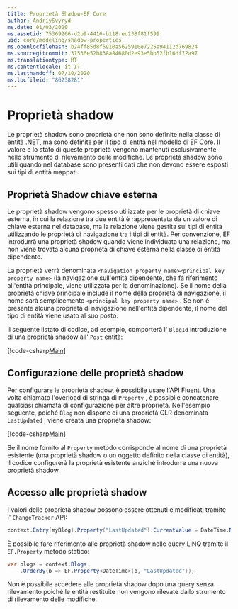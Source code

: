```yaml
---
title: Proprietà Shadow-EF Core
author: AndriySvyryd
ms.date: 01/03/2020
ms.assetid: 75369266-d2b9-4416-b118-ed238f81f599
uid: core/modeling/shadow-properties
ms.openlocfilehash: b24ff85d8f5910a5625910e7225a94112d769824
ms.sourcegitcommit: 31536e52b838a84680d2e93e5bb52fb16df72a97
ms.translationtype: MT
ms.contentlocale: it-IT
ms.lasthandoff: 07/10/2020
ms.locfileid: "86238281"
---
```

# <a name="shadow-properties"></a>Proprietà shadow

Le proprietà shadow sono proprietà che non sono definite nella classe di entità .NET, ma sono definite per il tipo di entità nel modello di EF Core. Il valore e lo stato di queste proprietà vengono mantenuti esclusivamente nello strumento di rilevamento delle modifiche. Le proprietà shadow sono utili quando nel database sono presenti dati che non devono essere esposti sui tipi di entità mappati.

## <a name="foreign-key-shadow-properties"></a>Proprietà Shadow chiave esterna

Le proprietà shadow vengono spesso utilizzate per le proprietà di chiave esterna, in cui la relazione tra due entità è rappresentata da un valore di chiave esterna nel database, ma la relazione viene gestita sui tipi di entità utilizzando le proprietà di navigazione tra i tipi di entità. Per convenzione, EF introdurrà una proprietà shadow quando viene individuata una relazione, ma non viene trovata alcuna proprietà di chiave esterna nella classe di entità dipendente.

La proprietà verrà denominata `<navigation property name><principal key property name>` (la navigazione sull'entità dipendente, che fa riferimento all'entità principale, viene utilizzata per la denominazione). Se il nome della proprietà chiave principale include il nome della proprietà di navigazione, il nome sarà semplicemente `<principal key property name>` . Se non è presente alcuna proprietà di navigazione nell'entità dipendente, il nome del tipo di entità viene usato al suo posto.

Il seguente listato di codice, ad esempio, comporterà l' `BlogId` introduzione di una proprietà shadow all' `Post` entità:

[!code-csharp[Main](../../../samples/core/Modeling/Conventions/ShadowForeignKey.cs?name=Conventions&highlight=21-23)]

## <a name="configuring-shadow-properties"></a>Configurazione delle proprietà shadow

Per configurare le proprietà shadow, è possibile usare l'API Fluent. Una volta chiamato l'overload di stringa di `Property` , è possibile concatenare qualsiasi chiamata di configurazione per altre proprietà. Nell'esempio seguente, poiché `Blog` non dispone di una proprietà CLR denominata `LastUpdated` , viene creata una proprietà shadow:

[!code-csharp[Main](../../../samples/core/Modeling/FluentAPI/ShadowProperty.cs?name=ShadowProperty&highlight=8)]

Se il nome fornito al `Property` metodo corrisponde al nome di una proprietà esistente (una proprietà shadow o un oggetto definito nella classe di entità), il codice configurerà la proprietà esistente anziché introdurre una nuova proprietà shadow.

## <a name="accessing-shadow-properties"></a>Accesso alle proprietà shadow

I valori delle proprietà shadow possono essere ottenuti e modificati tramite l' `ChangeTracker` API:

``` csharp
context.Entry(myBlog).Property("LastUpdated").CurrentValue = DateTime.Now;
```

È possibile fare riferimento alle proprietà shadow nelle query LINQ tramite il `EF.Property` metodo statico:

``` csharp
var blogs = context.Blogs
    .OrderBy(b => EF.Property<DateTime>(b, "LastUpdated"));
```

Non è possibile accedere alle proprietà shadow dopo una query senza rilevamento poiché le entità restituite non vengono rilevate dallo strumento di rilevamento delle modifiche.
